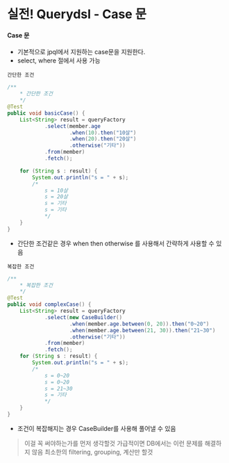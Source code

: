 # 실전! Querydsl - Case 문

#### Case 문
- 기본적으로 jpql에서 지원하는 case문을 지원한다.
- select, where 절에서 사용 가능

`간단한 조건`
```java
/**
    * 간단한 조건
    */
@Test
public void basicCase() {
    List<String> result = queryFactory
            .select(member.age
                    .when(10).then("10살")
                    .when(20).then("20살")
                    .otherwise("기타"))
            .from(member)
            .fetch();

    for (String s : result) {
        System.out.println("s = " + s);
        /*
            s = 10살
            s = 20살
            s = 기타
            s = 기타
            */
    }
}
```
- 간단한 조건같은 경우 when then otherwise 를 사용해서 간략하게 사용할 수 있음

`복잡한 조건`
```java
/**
    * 복잡한 조건
    */
@Test
public void complexCase() {
    List<String> result = queryFactory
            .select(new CaseBuilder()
                    .when(member.age.between(0, 20)).then("0~20")
                    .when(member.age.between(21, 30)).then("21~30")
                    .otherwise("기타"))
            .from(member)
            .fetch();
    for (String s : result) {
        System.out.println("s = " + s);
        /*
            s = 0~20
            s = 0~20
            s = 21~30
            s = 기타
            */
    }
}
```
- 조건이 복잡해지는 경우 CaseBuilder를 사용해 풀어낼 수 있음


> 이걸 꼭 써야하는가를 먼저 생각할것 
> 가급적이면 DB에서는 이런 문제를 해결하지 않음 
> 최소한의 filtering, grouping, 계산만 할것
